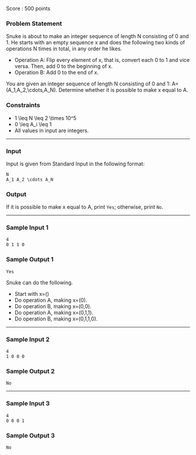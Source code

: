 Score : 500 points

### Problem Statement

Snuke is about to make an integer sequence of length N consisting of 0 and 1.
He starts with an empty sequence x and does the following two kinds of operations N times in total, in any order he likes.

* Operation A: Flip every element of x, that is, convert each 0 to 1 and vice versa. Then, add 0 to the beginning of x.
* Operation B: Add 0 to the end of x.

You are given an integer sequence of length N consisting of 0 and 1: A=(A\_1,A\_2,\cdots,A\_N).
Determine whether it is possible to make x equal to A.

### Constraints

* 1 \leq N \leq 2 \times 10^5
* 0 \leq A\_i \leq 1
* All values in input are integers.

---

### Input

Input is given from Standard Input in the following format:

```
N
A_1 A_2 \cdots A_N
```

### Output

If it is possible to make x equal to A, print `Yes`; otherwise, print `No`.

---

### Sample Input 1

```
4
0 1 1 0
```

### Sample Output 1

```
Yes
```

Snuke can do the following.

* Start with x=()
* Do operation A, making x=(0).
* Do operation B, making x=(0,0).
* Do operation A, making x=(0,1,1).
* Do operation B, making x=(0,1,1,0).

---

### Sample Input 2

```
4
1 0 0 0
```

### Sample Output 2

```
No
```

---

### Sample Input 3

```
4
0 0 0 1
```

### Sample Output 3

```
No
```